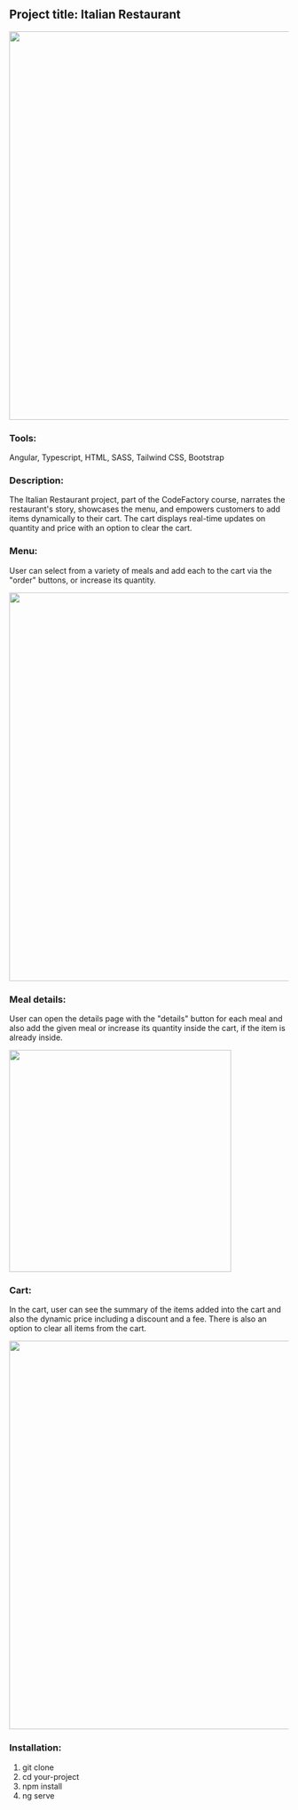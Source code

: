 ## Project title: Italian Restaurant

<div align="center"><img src="https://lh3.googleusercontent.com/pw/ADCreHeQGmXMT6ytCfsPbGIABdRkv7ungZNXO5_kfzs2sakX4AqKzClKizqMb_x9rVTUoczl0ck9QcrwnF9mdgSMni0WGJXBE8M8I7BK-Gw4D_PzK51mndgwtSGk4Ck6ayqvCn__zNF6lHMxNd2iyNzap5X_yk6CMn3uF1PPSVitul8T1jRq9NuAnTf8_F9-eWsUp2l70t1SNple4QeS9uwuZAQVYQWLfc1fkCwnSG0Pq9FsvL4gAjEJ3iWmrmDjgXKNil2wwAcn0ghvh0O2_7tgvNZkp_H62NSBoEMFlu4J2GQ9dIaOcGyXFy56Sfm7UL9fS-OvDsgnxOx67Xwv2dxI9zsVPmaxIwyzL1X8r-89h1nli-v7w4Z6am9NXzGOgYBwwU6TVhHTnZpScs5HWK0jso_BMA9102r-ePb3hy68GmV0XJHnkR9j3IVcD0hmEtjHBNFwBmx4e_kSmG28ZozfRynDYFhWkYZhbz1XYGmyh_f-60ighnKWv-sCdS2YBdrEgOnN_ls5XqvWrhUyyhVNWlF62Kp4Uvbs9T4P2uq9d9l7MNCDpeo6iKmcEJVt4ayKmNmko7AdTL3F_m0fv3vxhav27JtcZPqaDNQRWptRNhr0zi3vQWCPs1tH63sucZPEipJp5JztErKqDblYZpCHfUUdSOWnS1U5Bd-nK90mjhHrBg5LOUNawCIhFf4ny6yyIYXbHTlTrLzKni5i0-rNY6V7LT2rEdINxkkrafoS9TS0DelWsdxiQ465vQQRx90nfpF5x9_LBTXw3D4O28te03QZsBtuktbrd7ADh2Wxzwm9Bh3OXIvXUPw8MWwiPygBWFJC3qAtEKWnx0YTMGcfknBA8bReS8-ZpUeMWemt4donZtHrfZlVHoRF5eEr_-TBHEgseQMdwHMTrKMnKPjm2TS5hg5Alyy5NTMAHy6o9ilhmRoQ_svlcRraQUghVdAUzAL1PS0OgjmHehFhSLpzq1dxDQf_ZmI=w2246-h1244-s-no-gm?authuser=0" width="700px"></div>

### Tools:
Angular, Typescript, HTML, SASS, Tailwind CSS, Bootstrap

### Description:
The Italian Restaurant project, part of the CodeFactory course, narrates the restaurant's story, showcases the menu, and empowers customers to add items dynamically to their cart. The cart displays real-time updates on quantity and price with an option to clear the cart.

### Menu:
User can select from a variety of meals and add each to the cart via the "order" buttons, or increase its quantity.
  
<img src="https://lh3.googleusercontent.com/pw/ADCreHc9pCq6EKI9tcbjlYnxDObaalf4ytRL0ivctI_Hyf7zLCsvo0wW_yA3NoXf_VeY92N6SmqC3LQpLlFZPjID_HuJSo92CH-g5u5S1nuoUd5VzBYatqCHmZmCxqZVTA74ZmDr8cGMT_UPfi9jymw8teV1q0ljq3O53AqKOsTMDoWNsxtnAztS2Iue6tvcSXjXOfolHRvU3i3SBmWd2gqYkTPAwGk63v13GDVrylmkobMqTKlkjiBsW9o4-1KDwd9Pwn8hOhUb_i0Clg1yQK-hKbB-pAparXRY3iye8ISMcYg9LcuQagfeNs_zqNQoG-1wa1L7Bg_32r89YM67PhAsFH-KZVA0eN1HXL5JQvh_bG9p6zsJ0o0R6X9nat1D8PlocF39XVE4Q03nPRTTa1NqDZJDD0ucqfEEPT-pFKuApea1x8JMDIxlBLhzR-WND1WU6WrNqP9kcNm2Ezjp5O2_qfwIugtlUHPb36tbkBlD7PAGzcg1a58_FCfLLBqcC37Xn76EaUQkcY0FvT9f0BMVWupV9HYg0QtbqLgwt3kAGrOBdnSMiXOCnk64Zlx8gAeWR24MDOCUjiFoU3R6CGOsulRNFKhcwuc-mMwtEqSc_0aCtE7RFD-o8YCM5Jqo8Zu_wACw8mHuxL_vr1RGZqXAIYaSjq7ADyFdFy0Ne-FB4SdvB8FXQXWUtRtvpknPD3t2iht1FPBkMTkERrf6FhkEMEYRup73IonRQP0xCJH3fceDBPSlY9acJ4-Wn5cKMik2BEi5bPWcmKrGcf-j3WFe0-bfqltOWVFd94ciaN5z_FvmdSNMjmPYC7BDUBRAo8ULmoY6FcKrXcu8_x0S-bRzG26EBWTJs14UwT_ykTjRA7GqlpLa2JkDYP2ZKToC5f75VvlmPbZHtT9drnw_dPy0v6_IJjLRXHKEKMd04rYCoXliVbeJJl4eroN5xVKn0Xm6BJhTy3ko5LEdP21uF-cQRGI-s-uRHWU=w1588-h555-s-no-gm?authuser=0" width="700px">

### Meal details:
User can open the details page with the "details" button for each meal and also add the given meal or increase its quantity inside the cart, if the item is already inside.

<img src="https://lh3.googleusercontent.com/pw/ADCreHemPr67d2slLge2tkXb3hCywo7c-gx6ygF-TA4jKdsgrMYmbaffy6X1nApRo4CNSWISWgKKw_nLafYCyMbRL9GX1psY5XBgCOYc-gTGvJem3pxomdKtAMlxNxLFzj8EvmnoCdxXbJ7Odw9Emv443pqxDCzK06ZSyy0EKl7l00PhWudM7IJD8Dm48R7wfBlWnu7XudyE_eYK0JythgzwLi_BjvVl5U1cKOHQQ3g86zulO6JTygJF5QZfCMJixVS3r2I68XuTuSoTCezOf8_R9ORfIFH2NA9IrdfBgZq6_5bx6VESFYU-l8z4qsPFj24KAvvmTO4hUdz_HK_bvpJBuHya0cFDPW8MzvVFYbq4J9m46mv-Su-6yES-FjeMGTLnslTK8pCKr_fOkmjpuhOA1PvParQuQwnReXTWLSv8_u7mqdACLoq48zeYb2V7jokS6QkyJnxBDR6_j7Qu228K8VDOIyDo6D4WiyNEow6aqwpq0mjC4AKksVKL1DSR6Eb-Nk7nxXoFbEevr9fLA-Bl7pkJD1K24-NGqe7pT_2y757r7Y8-cfeCVRNkAi09nufBYmZNDpPFdZ7Z9rseoc01XHWs-DOYy5Hu5jrT2cxhxMjiNlrA9g5UNooYzMmEsXN4JkcsCp-Z3EELoOr1qjfuwasy6x1YF4idE0TKOwhtuS_RU0qEttpkyJjeNyafw0LCD0JR6NC1j28j0oIrkYBWwlhQgNttUfG4w0sK4jQr3A8eHTospcgZSCNRCrxvg7sLs__Gtbdt2kNgg3UE8LzTeXBgitHMFMMnV2fY7Xoe1njzawYDCSFhSzKJ0QCPlST9EBpt1HqD0FyNbVCoFyjZuYo1QXtECiI48QD0e-rWtPGlMOO58URoJoulb_BaPOjNBlC9CTuUWNw3w2rIwMdf1600h7c2zmihkWdixclckWTcNSu0e218nC8190nuiJ5geuva-g-60KAaShySBCK0oeScezFmJ30=w1088-h1003-s-no-gm?authuser=0" height="400px">

### Cart:
In the cart, user can see the summary of the items added into the cart and also the dynamic price including a discount and a fee. There is also an option to clear all items from the cart.

<img src="https://lh3.googleusercontent.com/pw/ADCreHfnYqSiWgxR7_AaAwbzw8F8QM390PbqMnIiCLsKGr7UFJw1VqTHgF7-AHB9HoX-r6T2t7I9UCY2EMK-D27kEOMkGAMqHd6FBuc91Zi0pJghsHdEmEVwsUWXZaMZAL505A6nDuKzS7J2zqkAlHnVgcxCLkpr-gsK3QbV1WsFMndEWCPrf3PBJvs8cebC_D4eX6ntQrTXKkxQOJNFyN_VQxVVjNrkYoadP8PxC_SOtWZQ1Phf42tCxPHTIUv5jnqIQQjoPB61SVxc3uzleRqskSxcahg-M7xvXZzsA44p9qRa31N3iccl0LJ9h5Jz0jgrlgMLx_UqmrfyWgOWRSjMCn2MKFa9HdiIoOExtrtkOHSJwMoknhuNSqHDPRwpsbQbe3kSCNqQnM_2jxFlGTX0lki9Si22GY2kF6ZDFzXD99Xe-0Fh4MG4Q7HdV5FqyJOGWHaPvlSLrZbLJ9T7scuLxWpUhMJ_0FtwfthnMaQNd0glDkYUQ4HIaD75vi84e1RYpRPRnXYmD5-So-K9juuW8QJ4pFscroBKXiSvBVV8sv-mTeuwXwhWYIF92xdnsMjqeYo_Nzp8ZN9gF00T6reSvi-LWw-yuLK3cC9h_kAMhvdQ6LnxYTwOdrYO0IK194-OZKbGTEUJVTgD50Lp4Uxl_0JneSyTFPk5wpjMPwxVDaWkKj9PESAWuALnSlfI6aWghKzpF4CvSZVsGOz-Q4LgwpvS8d5oN2awKc-hEfYNV0ayWYfe5RWS2-76B24tC34KBwdoQLP45jd4AcLs3AANntnO70784fvlBCtZfUNculIKHEDbabEzkUjeu8iEeem8UEivBRfJv5xecyllM16dAiqMOTMWVfvu7PHdvsRwU5ciU5KiuiPex0smZ8sfKMQ-MYTkut2LonuExMNYAJ6FD7CmmLd7ahlGNII5HwD-PAIsOM2ZKTtBJ7TM4WSF59ZqPisBz4ztikh-aLqy8CtzYur-mQ8xzxE=w2359-h489-s-no-gm?authuser=0" width="700px">

### Installation:
1. git clone
2. cd your-project
3. npm install
4. ng serve
